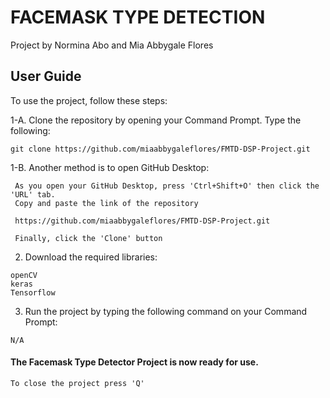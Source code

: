 # FACEMASK TYPE DETECTION
Project by Normina Abo and Mia Abbygale Flores

## User Guide

To use the project, follow these steps:

1-A. Clone the repository by opening your Command Prompt. Type the following:

```
git clone https://github.com/miaabbygaleflores/FMTD-DSP-Project.git
```
1-B. Another method is to open GitHub Desktop:

     As you open your GitHub Desktop, press 'Ctrl+Shift+O' then click the 'URL' tab.
     Copy and paste the link of the repository
```
 https://github.com/miaabbygaleflores/FMTD-DSP-Project.git
```
     Finally, click the 'Clone' button

2. Download the required libraries: 

```
openCV
keras
Tensorflow
```

3. Run the project by typing the following command on your Command Prompt:

```
N/A
```

#### The Facemask Type Detector Project is now ready for use.

```
To close the project press 'Q'
```
